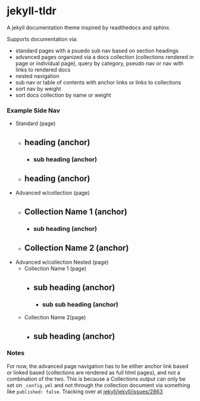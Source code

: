 jekyll-tldr
===========

A jekyll documentation theme inspired by readthedocs and sphinx.

Supports documentation via:

- standard pages with a psuedo sub nav based on section headings
- advanced pages organized via a docs collection (collections rendered in page or individual page), query by category, pseudo nav or nav with links to rendered docs
- nested navigation
- sub nav or table of contents with anchor links or links to collections
- sort nav by weight
- sort docs collection by name or weight

### Example Side Nav

- Standard (page)
    - ## heading (anchor)
        - ### sub heading (anchor)
    - ## heading (anchor)
- Advanced w/collection (page)
    - ## Collection Name 1 (anchor)
        - ### sub heading (anchor)
    - ## Collection Name 2 (anchor)
- Advanced w/collection Nested (page)
    - Collection Name 1 (page)
        - ## sub heading (anchor)
            - ### sub sub heading (anchor)
    - Collection Name 2(page)
        - ## sub heading (anchor)

### Notes

For now, the advanced page navigation has to be either anchor link based or linked based (collections are rendered as full html pages), and not a combination of the two. This is because a Collections output can only be set on `_config.yml` and not through the collection document via something like `published: false`. Tracking over at [jekyll/jekyll/issues/2863](https://github.com/jekyll/jekyll/issues/2863)
